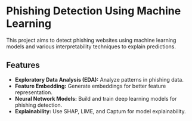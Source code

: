 # Phishing Detection Using Machine Learning

This project aims to detect phishing websites using machine learning models and various interpretability techniques to explain predictions.

## Features
* **Exploratory Data Analysis (EDA):** Analyze patterns in phishing data.
* **Feature Embedding:** Generate embeddings for better feature representation.
* **Neural Network Models:** Build and train deep learning models for phishing detection.
* **Explainability:** Use SHAP, LIME, and Captum for model explainability.
